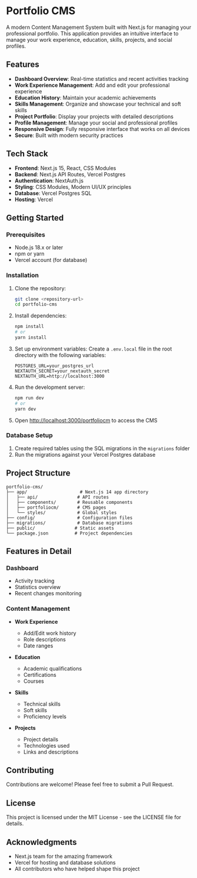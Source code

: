 # Portfolio CMS

A modern Content Management System built with Next.js for managing your professional portfolio. This application provides an intuitive interface to manage your work experience, education, skills, projects, and social profiles.

## Features

- **Dashboard Overview**: Real-time statistics and recent activities tracking
- **Work Experience Management**: Add and edit your professional experience
- **Education History**: Maintain your academic achievements
- **Skills Management**: Organize and showcase your technical and soft skills
- **Project Portfolio**: Display your projects with detailed descriptions
- **Profile Management**: Manage your social and professional profiles
- **Responsive Design**: Fully responsive interface that works on all devices
- **Secure**: Built with modern security practices

## Tech Stack

- **Frontend**: Next.js 15, React, CSS Modules
- **Backend**: Next.js API Routes, Vercel Postgres
- **Authentication**: NextAuth.js
- **Styling**: CSS Modules, Modern UI/UX principles
- **Database**: Vercel Postgres SQL
- **Hosting**: Vercel

## Getting Started

### Prerequisites

- Node.js 18.x or later
- npm or yarn
- Vercel account (for database)

### Installation

1. Clone the repository:
   ```bash
   git clone <repository-url>
   cd portfolio-cms
   ```

2. Install dependencies:
   ```bash
   npm install
   # or
   yarn install
   ```

3. Set up environment variables:
   Create a `.env.local` file in the root directory with the following variables:
   ```env
   POSTGRES_URL=your_postgres_url
   NEXTAUTH_SECRET=your_nextauth_secret
   NEXTAUTH_URL=http://localhost:3000
   ```

4. Run the development server:
   ```bash
   npm run dev
   # or
   yarn dev
   ```

5. Open [http://localhost:3000/portfoliocm](http://localhost:3000/portfoliocm) to access the CMS

### Database Setup

1. Create required tables using the SQL migrations in the `migrations` folder
2. Run the migrations against your Vercel Postgres database

## Project Structure

```
portfolio-cms/
├── app/                    # Next.js 14 app directory
│   ├── api/               # API routes
│   ├── components/        # Reusable components
│   ├── portfoliocm/       # CMS pages
│   └── styles/            # Global styles
├── config/                # Configuration files
├── migrations/            # Database migrations
├── public/               # Static assets
└── package.json          # Project dependencies
```

## Features in Detail

### Dashboard
- Activity tracking
- Statistics overview
- Recent changes monitoring

### Content Management
- **Work Experience**
  - Add/Edit work history
  - Role descriptions
  - Date ranges

- **Education**
  - Academic qualifications
  - Certifications
  - Courses

- **Skills**
  - Technical skills
  - Soft skills
  - Proficiency levels

- **Projects**
  - Project details
  - Technologies used
  - Links and descriptions

## Contributing

Contributions are welcome! Please feel free to submit a Pull Request.

## License

This project is licensed under the MIT License - see the LICENSE file for details.

## Acknowledgments

- Next.js team for the amazing framework
- Vercel for hosting and database solutions
- All contributors who have helped shape this project
